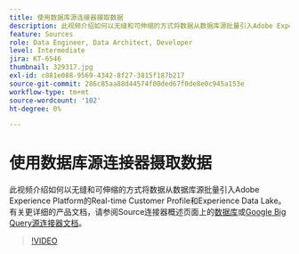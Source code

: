 ```yaml
---
title: 使用数据库源连接器摄取数据
description: 此视频介绍如何以无缝和可伸缩的方式将数据从数据库源批量引入Adobe Experience Platform的Real-time Customer Profile和Experience Data Lake。
feature: Sources
role: Data Engineer, Data Architect, Developer
level: Intermediate
jira: KT-6546
thumbnail: 329317.jpg
exl-id: c881e088-9569-4342-8f27-3815f187b217
source-git-commit: 286c85aa88d44574f00ded67f0de8e0c945a153e
workflow-type: tm+mt
source-wordcount: '102'
ht-degree: 0%

---
```


# 使用数据库源连接器摄取数据

此视频介绍如何以无缝和可伸缩的方式将数据从数据库源批量引入Adobe Experience Platform的Real-time Customer Profile和Experience Data Lake。 有关更详细的产品文档，请参阅Source连接器概述页面上的[数据库](https://experienceleague.adobe.com/docs/experience-platform/sources/home.html?lang=en#database)或[Google Big Query源连接器文档](https://experienceleague.adobe.com/docs/experience-platform/sources/ui-tutorials/create/databases/bigquery.html)。

>[!VIDEO](https://video.tv.adobe.com/v/329317?learn=on&enablevpops)
